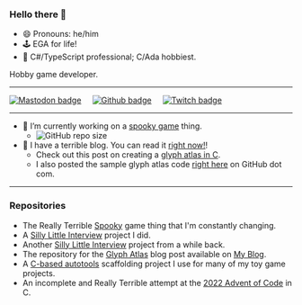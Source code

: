 ### Hello there 👋

- 😄 Pronouns: he/him
- 🕹️ EGA for life!
- 💾 C#/TypeScript professional; C/Ada hobbiest.

Hobby game developer.

___

[![Mastodon badge](https://img.shields.io/mastodon/follow/000055580?domain=https%3A%2F%2Fmastodon.online&style=social)](https://mastodon.online/@ctor)&nbsp;&nbsp;&nbsp;&nbsp;
[![Github badge](https://img.shields.io/github/followers/jgshort?style=social)](https://github.com/jgshort)&nbsp;&nbsp;&nbsp;&nbsp;
[![Twitch badge](https://img.shields.io/twitch/status/ctortv?style=social)](https://twitch.tv/ctortv)

---

- 🔭 I’m currently working on a [spooky game](https://github.com/jgshort/spooky) thing.
    - ![GitHub repo size](https://img.shields.io/github/repo-size/jgshort/spooky)
- 🔭 I have a terrible blog. You can read it [right now!](https://ctor.tv)!
    - Check out this post on creating a [glyph atlas in C](https://ctor.tv/blog/spooky-glyph-atlas/).
    - I also posted the sample glyph atlas code [right here](https://github.com/jgshort/glyphs) on GitHub dot com.

---

### Repositories

- The Really Terrible [Spooky](https://github.com/jgshort/spooky) game thing that I'm constantly changing.
- A [Silly Little Interview](https://github.com/jgshort/interview1) project I did.
- Another [Silly Little Interview](https://github.com/jgshort/interview0) project from a while back.
- The repository for the [Glyph Atlas](https://github.com/jgshort/glyphs) blog post available on [My Blog](https://ctor.tv/blog).
- A [C-based autotools](https://github.com/jgshort/cscaffold) scaffolding project I use for many of my toy game projects.
- An incomplete and Really Terrible attempt at the [2022 Advent of Code](https://github.com/jgshort/AoC2022) in C.


<!--
**jgshort/jgshort** is a ✨ _special_ ✨ repository because its `README.md` (this file) appears on your GitHub profile.

Here are some ideas to get you started:

- 🔭 I’m currently working on ...
- 🌱 I’m currently learning ...
- 👯 I’m looking to collaborate on ...
- 🤔 I’m looking for help with ...
- 💬 Ask me about ...
- 📫 How to reach me: ...
- 😄 Pronouns: ...
- ⚡ Fun fact: ...
-->
